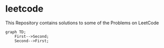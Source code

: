 # leetcode
This Repository contains solutions to some of the Problems on LeetCode

```mermaid
graph TD;
    First-->Second;
    Second-->First;
```
